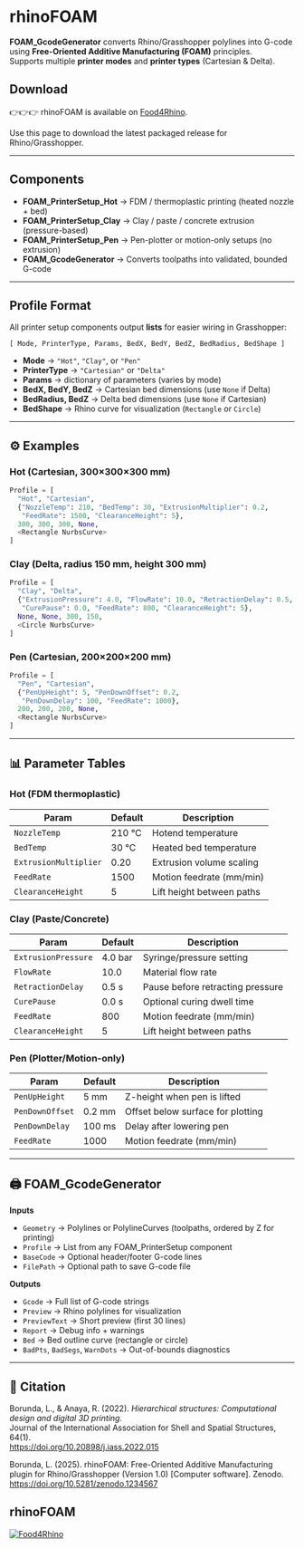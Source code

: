 # rhinoFOAM

**FOAM_GcodeGenerator** converts Rhino/Grasshopper polylines into G-code using **Free-Oriented Additive Manufacturing (FOAM)** principles.  
Supports multiple **printer modes** and **printer types** (Cartesian & Delta).  

## Download

👉👉👉 rhinoFOAM is available on [Food4Rhino](https://www.food4rhino.com/en/app/rhinofoam?lang=en).

Use this page to download the latest packaged release for Rhino/Grasshopper.

---

## Components

- **FOAM_PrinterSetup_Hot** → FDM / thermoplastic printing (heated nozzle + bed)  
- **FOAM_PrinterSetup_Clay** → Clay / paste / concrete extrusion (pressure-based)  
- **FOAM_PrinterSetup_Pen** → Pen-plotter or motion-only setups (no extrusion)  
- **FOAM_GcodeGenerator** → Converts toolpaths into validated, bounded G-code  

---

## Profile Format

All printer setup components output **lists** for easier wiring in Grasshopper:

```
[ Mode, PrinterType, Params, BedX, BedY, BedZ, BedRadius, BedShape ]
```

- **Mode** → `"Hot"`, `"Clay"`, or `"Pen"`  
- **PrinterType** → `"Cartesian"` or `"Delta"`  
- **Params** → dictionary of parameters (varies by mode)  
- **BedX, BedY, BedZ** → Cartesian bed dimensions (use `None` if Delta)  
- **BedRadius, BedZ** → Delta bed dimensions (use `None` if Cartesian)  
- **BedShape** → Rhino curve for visualization (`Rectangle` or `Circle`)  

---

## ⚙️ Examples

### Hot (Cartesian, 300×300×300 mm)

```python
Profile = [
  "Hot", "Cartesian",
  {"NozzleTemp": 210, "BedTemp": 30, "ExtrusionMultiplier": 0.2,
   "FeedRate": 1500, "ClearanceHeight": 5},
  300, 300, 300, None,
  <Rectangle NurbsCurve>
]
```

### Clay (Delta, radius 150 mm, height 300 mm)

```python
Profile = [
  "Clay", "Delta",
  {"ExtrusionPressure": 4.0, "FlowRate": 10.0, "RetractionDelay": 0.5,
   "CurePause": 0.0, "FeedRate": 800, "ClearanceHeight": 5},
  None, None, 300, 150,
  <Circle NurbsCurve>
]
```

### Pen (Cartesian, 200×200×200 mm)

```python
Profile = [
  "Pen", "Cartesian",
  {"PenUpHeight": 5, "PenDownOffset": 0.2,
   "PenDownDelay": 100, "FeedRate": 1000},
  200, 200, 200, None,
  <Rectangle NurbsCurve>
]
```

---

## 📊 Parameter Tables

### Hot (FDM thermoplastic)

| Param              | Default | Description                     |
|--------------------|---------|---------------------------------|
| `NozzleTemp`       | 210 °C  | Hotend temperature              |
| `BedTemp`          | 30 °C   | Heated bed temperature          |
| `ExtrusionMultiplier` | 0.20 | Extrusion volume scaling        |
| `FeedRate`         | 1500    | Motion feedrate (mm/min)        |
| `ClearanceHeight`  | 5       | Lift height between paths       |

### Clay (Paste/Concrete)

| Param               | Default | Description                     |
|---------------------|---------|---------------------------------|
| `ExtrusionPressure` | 4.0 bar | Syringe/pressure setting        |
| `FlowRate`          | 10.0    | Material flow rate              |
| `RetractionDelay`   | 0.5 s   | Pause before retracting pressure|
| `CurePause`         | 0.0 s   | Optional curing dwell time      |
| `FeedRate`          | 800     | Motion feedrate (mm/min)        |
| `ClearanceHeight`   | 5       | Lift height between paths       |

### Pen (Plotter/Motion-only)

| Param            | Default | Description                     |
|------------------|---------|---------------------------------|
| `PenUpHeight`    | 5 mm    | Z-height when pen is lifted     |
| `PenDownOffset`  | 0.2 mm  | Offset below surface for plotting |
| `PenDownDelay`   | 100 ms  | Delay after lowering pen        |
| `FeedRate`       | 1000    | Motion feedrate (mm/min)        |

---

## 🖨️ FOAM_GcodeGenerator

**Inputs**

- `Geometry` → Polylines or PolylineCurves (toolpaths, ordered by Z for printing)  
- `Profile` → List from any FOAM_PrinterSetup component  
- `BaseCode` → Optional header/footer G-code lines  
- `FilePath` → Optional path to save G-code file  

**Outputs**

- `Gcode` → Full list of G-code strings  
- `Preview` → Rhino polylines for visualization  
- `PreviewText` → Short preview (first 30 lines)  
- `Report` → Debug info + warnings  
- `Bed` → Bed outline curve (rectangle or circle)  
- `BadPts`, `BadSegs`, `WarnDots` → Out-of-bounds diagnostics  

---

## 📖 Citation


Borunda, L., & Anaya, R. (2022). *Hierarchical structures: Computational design and digital 3D printing.*  
Journal of the International Association for Shell and Spatial Structures, 64(1).  
https://doi.org/10.20898/j.iass.2022.015  

Borunda, L. (2025). rhinoFOAM: Free-Oriented Additive Manufacturing plugin for Rhino/Grasshopper (Version 1.0) [Computer software]. Zenodo. https://doi.org/10.5281/zenodo.1234567

## rhinoFOAM

[![Food4Rhino](https://img.shields.io/badge/Download-Food4Rhino-blue)](https://www.food4rhino.com/en/app/rhinofoam?lang=en)
